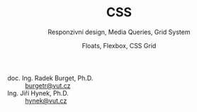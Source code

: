 <!-- .slide: class="title" -->

<header>
    <h1>CSS</h1>
    <p class="subtitle">Responzivní design, Media Queries, Grid System</p>
    <p class="subsubtitle">Floats, Flexbox, CSS Grid</p>
</header>
<div class="logo"></div>
<div class="authors">
  <dl>
    <dt>doc. Ing. Radek Burget, Ph.D.</dt><dd><a href="mailto:burgetr@vut.cz">burgetr@vut.cz</a><dd>
    <dt>Ing. Jiří Hynek, Ph.D.</dt><dd><a href="mailto:burgetr@vut.cz">hynek@vut.cz</a><dd>
  <dl>
</div>
<p class="author" style="margin: 0"><strong></strong><br>
